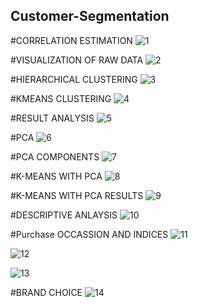 ## Customer-Segmentation

#CORRELATION ESTIMATION
![1](img/1.png)

#VISUALIZATION OF RAW DATA
![2](img/2.png)

#HIERARCHICAL CLUSTERING
![3](img/3.png)

#KMEANS CLUSTERING
![4](img/4.png)

#RESULT ANALYSIS
![5](img/5.png)

#PCA
![6](img/6.png)

#PCA COMPONENTS
![7](img/7.png)

#K-MEANS WITH PCA
![8](img/8.png)

#K-MEANS WITH PCA RESULTS
![9](img/9.png)

#DESCRIPTIVE ANLAYSIS
![10](img/10.png)

#Purchase OCCASSION AND INDICES
![11](img/11.png)

![12](img/12.png)

![13](img/13.png)

#BRAND CHOICE
![14](img/14.png)



